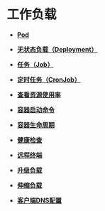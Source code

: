 # 工作负载<a name="cci_01_0009"></a>

-   **[Pod](Pod.md)**  

-   **[无状态负载（Deployment）](无状态负载（Deployment）.md)**  

-   **[任务（Job）](任务（Job）.md)**  

-   **[定时任务（CronJob）](定时任务（CronJob）.md)**  

-   **[查看资源使用率](查看资源使用率.md)**  

-   **[容器启动命令](容器启动命令.md)**  

-   **[容器生命周期](容器生命周期.md)**  

-   **[健康检查](健康检查.md)**  

-   **[远程终端](远程终端.md)**  

-   **[升级负载](升级负载.md)**  

-   **[伸缩负载](伸缩负载.md)**  

-   **[客户端DNS配置](客户端DNS配置.md)**  



